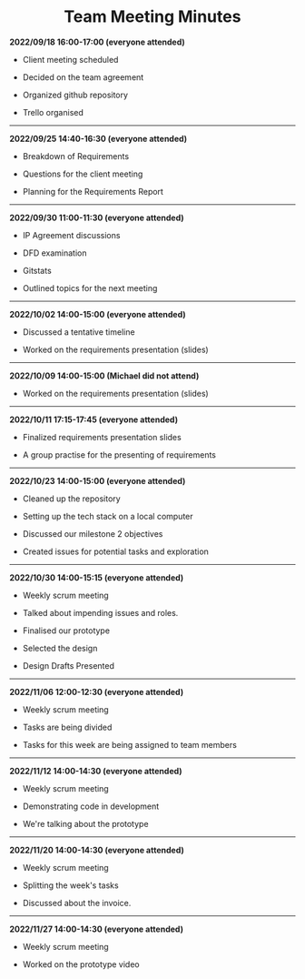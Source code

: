 
<h1 align="center">
Team Meeting Minutes
</h1>




**2022/09/18	16:00-17:00 (everyone attended)**

 * Client meeting scheduled

* Decided on the team agreement

* Organized github repository

* Trello organised
  
---

**2022/09/25	14:40-16:30 (everyone attended)**

* Breakdown of Requirements

* Questions for the client meeting

* Planning for the Requirements Report
  
---
  
**2022/09/30  11:00-11:30  (everyone attended)**

* IP Agreement discussions

* DFD examination

* Gitstats

* Outlined topics for the next meeting
  
 ---
  
 **2022/10/02  14:00-15:00  (everyone attended)**
 
* Discussed a tentative timeline

* Worked on the requirements presentation (slides)
 
 ---
 
**2022/10/09	14:00-15:00 (Michael did not attend)**

* Worked on the requirements presentation (slides)


---

 **2022/10/11  17:15-17:45  (everyone attended)**

 * Finalized requirements presentation slides

* A group practise for the presenting of requirements

 ---

 **2022/10/23	14:00-15:00 (everyone attended)**
 
* Cleaned up the repository

* Setting up the tech stack on a local computer

* Discussed our milestone 2 objectives

* Created issues for potential tasks and exploration 

---

 **2022/10/30	14:00-15:15 (everyone attended)**

* Weekly scrum meeting

* Talked about impending issues and roles.

* Finalised our prototype

* Selected the design

* Design Drafts Presented

---

 **2022/11/06	12:00-12:30 (everyone attended)**

* Weekly scrum meeting

* Tasks are being divided

* Tasks for this week are being assigned to team members

---

**2022/11/12	14:00-14:30 (everyone attended)**

* Weekly scrum meeting

* Demonstrating code in development

* We're talking about the prototype

---
**2022/11/20	14:00-14:30 (everyone attended)**

* Weekly scrum meeting

* Splitting the week's tasks

* Discussed about the invoice.

---
**2022/11/27	14:00-14:30 (everyone attended)**

* Weekly scrum meeting

* Worked on the prototype video






